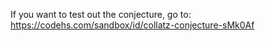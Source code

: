 If you want to test out the conjecture, go to: https://codehs.com/sandbox/id/collatz-conjecture-sMk0Af
